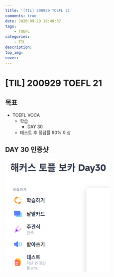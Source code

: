 ```yaml
---
title: '[TIL] 200929 TOEFL 21'
comments: true
date: 2020-09-29 18:49:37
tags:
    - TOEFL
categories:
    - TIL
description:
top_img:
cover:
---
```


# [TIL] 200929 TOEFL 21

## 목표
- TOEFL VOCA 
    - 학습
        - DAY 30
    - 테스트 후 정답률 90% 이상

## DAY 30 인증샷
![](Day30.png)